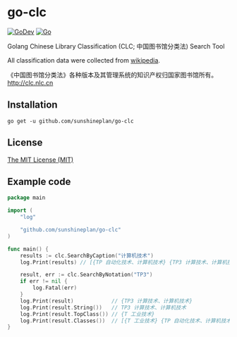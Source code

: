 # go-clc

[![GoDev](https://img.shields.io/static/v1?label=godev&message=reference&color=00add8)][godev]
[![Go](https://github.com/sunshineplan/go-clc/workflows/Test/badge.svg)][actions]

[godev]: https://pkg.go.dev/github.com/sunshineplan/go-clc "Documentation"
[actions]: https://github.com/sunshineplan/go-clc/actions "GitHub Actions Page"

Golang Chinese Library Classification (CLC; 中国图书馆分类法) Search Tool

All classification data were collected from [wikipedia](https://zh.wikipedia.org/wiki/%E4%B8%AD%E5%9B%BD%E5%9B%BE%E4%B9%A6%E9%A6%86%E5%88%86%E7%B1%BB%E6%B3%95).

《中国图书馆分类法》各种版本及其管理系统的知识产权归国家图书馆所有。http://clc.nlc.cn

## Installation

    go get -u github.com/sunshineplan/go-clc

## License

[The MIT License (MIT)](https://raw.githubusercontent.com/sunshineplan/go-clc/main/LICENSE)

## Example code

```go
package main

import (
	"log"

	"github.com/sunshineplan/go-clc"
)

func main() {
	results := clc.SearchByCaption("计算机技术")
	log.Print(results) // [{TP 自动化技术、计算机技术} {TP3 计算技术、计算机技术}]

	result, err := clc.SearchByNotation("TP3")
	if err != nil {
		log.Fatal(err)
	}
	log.Print(result)            // {TP3 计算技术、计算机技术}
	log.Print(result.String())   // TP3 计算技术、计算机技术
	log.Print(result.TopClass()) // {T 工业技术}
	log.Print(result.Classes())  // [{T 工业技术} {TP 自动化技术、计算机技术} {TP3 计算技术、计算机技术}]
}
```

